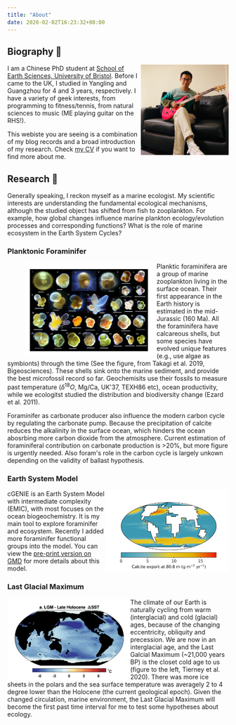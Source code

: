```yaml
---
title: "About"
date: 2020-02-02T16:23:32+08:00
---
```


## Biography 🌊

<img align="right" src="avatar.png" width="200"/>

I am a Chinese PhD student at [School of Earth Sciences, University of Bristol](http://www.bristol.ac.uk/earthsciences/). Before I came to the UK, I studied in Yangling and Guangzhou for 4 and 3 years, respectively. I have a variety of geek interests, from programming to fitness/tennis, from natural sciences to music (ME playing guitar on the RHS!).

This webiste you are seeing is a combination of my blog records and a broad introduction of my research. Check [my CV](https://www.dropbox.com/s/njsob5kj3njh9ru/CV%20%28Rui%20Ying%29-%202%20Aug%2C%202022%20%28en%29.pdf?dl=0) if you want to find more about me.

## Research 🔬

Generally speaking, I reckon myself as a marine ecologist. My scientific interests are understanding the fundamental ecological mechanisms, although the studied object has shifted from fish to zooplankton. For example, how global changes influence marine plankton ecology/evolution processes and corresponding functions? What is the role of marine ecosystem in the Earth System Cycles?


### Planktonic Foraminifer

<figure>
	<img align="left" src="foram.png" width="300">
</figure>


Planktic foraminifera are a group of marine zooplankton living in the surface ocean. Their first appearance in the Earth history is estimated in the mid-Jurassic (160 Ma). All the foraminifera have calcareous shells, but some species have evolved unique features (e.g., use algae as symbionts) through the time (See the figure, from Takagi et al. 2019, Bigeosciences). These shells sink onto the marine sediment, and provide the best microfossil record so far. Geochemisits use their fossils to measure past temperature ($\delta^{18}O$, Mg/Ca, UK'37, TEXH86 etc), ocean productivity, while we ecologitst studied the distribution and biodiversity change (Ezard et al. 2011).

Foraminifer as carbonate producer also influence the modern carbon cycle by regulating the carbonate pump. Because the precipitation of calcite reduces the alkalinity in the surface ocean, which hinders the ocean abosrbing more carbon dioxide from the atmosphere. Current estimation of foraminiferal contribution on carbonate production is >20%, but more figure is urgently needed. Also foram's role in the carbon cycle is largely unkown depending on the validity of ballast hypothesis.

### Earth System Model

<img align="right" src="genie_example.png" width="280"/>

cGENIE is an Earth System Model with intermediate complexity (EMIC), with most focuses on the ocean biogeochemistry. It is my main tool to explore foraminifer and ecosystem. Recently I added more foraminifer functional groups into the model. You can view the [pre-print version on GMD](https://gmd.copernicus.org/preprints/gmd-2022-177/) for more details about this model.


### Last Glacial Maximum

<img align="left" src="lgm.png" width="280"/>

The climate of our Earth is naturally cycling from warm (interglacial) and cold (glacial) ages, because of the changing eccentricity, obliquity and precession. We are now in an interglacial age, and the Last Galcial Maximum (~21,000 years BP) is the closet cold age to us (figure to the left, Tierney et al. 2020). There was more ice sheets in the polars and the sea surface temperature was averagely 2 to 4 degree lower than the Holocene (the current geological epoch). Given the changed circulation, marine environment, the Last Glacial Maximum will become the first past time interval for me to test some hypotheses about ecology. 
